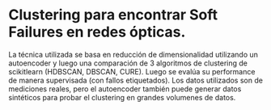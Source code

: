 # Clustering para encontrar Soft Failures en redes ópticas.
La técnica utilizada se basa en reducción de dimensionalidad utilizando un autoencoder y luego una comparación de 3 algoritmos de clustering de scikitlearn (HDBSCAN, DBSCAN, CURE). Luego se evalúa su performance de manera supervisada (con fallos etiquetados). 
Los datos utilizados son de mediciones reales, pero el autoencoder también puede generar datos sintéticos para probar el clustering en grandes volumenes de datos.
